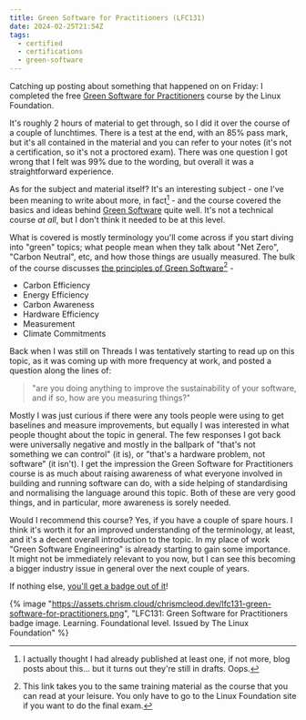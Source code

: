 ```yaml
---
title: Green Software for Practitioners (LFC131)
date: 2024-02-25T21:54Z
tags:
  - certified
  - certifications
  - green-software
---
```


Catching up posting about something that happened on on Friday: I completed the free [Green Software for Practitioners](https://training.linuxfoundation.org/training/green-software-for-practitioners-lfc131/) course by the Linux Foundation.

It's roughly 2 hours of material to get through, so I did it over the course of a couple of lunchtimes. There is a test at the end, with an 85% pass mark, but it's all contained in the material and you can refer to your notes (it's not a certification, so it's not a proctored exam). There was one question I got wrong that I felt was 99% due to the wording, but overall it was a straightforward experience.

As for the subject and material itself? It's an interesting subject - one I've been meaning to write about more, in fact[^1] - and the course covered the basics and ideas behind [Green Software](https://greensoftware.foundation/articles/what-is-green-software) quite well. It's not a technical course _at all_, but I don't think it needed to be at this level.

What is covered is mostly terminology you'll come across if you start diving into "green" topics; what people mean when they talk about "Net Zero", "Carbon Neutral", etc, and how those things are usually measured. The bulk of the course discusses [the principles of Green Software](https://learn.greensoftware.foundation/)[^2] -

- Carbon Efficiency
- Energy Efficiency
- Carbon Awareness
- Hardware Efficiency
- Measurement
- Climate Commitments

Back when I was still on Threads I was tentatively starting to read up on this topic, as it was coming up with more frequency at work, and posted a question along the lines of:

> "are you doing anything to improve the sustainability of your software, and if so, how are you measuring things?"

Mostly I was just curious if there were any tools people were using to get baselines and measure improvements, but equally I was interested in what people thought about the topic in general. The few responses I got back were universally negative and mostly in the ballpark of "that's not something we can control" (it is), or "that's a hardware problem, not software" (it isn't). I get the impression the Green Software for Practitioners course is as much about raising awareness of what everyone involved in building and running software can do, with a side helping of standardising and normalising the language around this topic. Both of these are very good things, and in particular, more awareness is sorely needed.

Would I recommend this course? Yes, if you have a couple of spare hours. I think it's worth it for an improved understanding of the terminology, at least, and it's a decent overall introduction to the topic. In my place of work "Green Software Engineering" is already starting to gain some importance. It might not be immediately relevant to you now, but I can see this becoming a bigger industry issue in general over the next couple of years.

If nothing else, [you'll get a badge out of it](https://www.credly.com/badges/246e081f-2c9e-4d94-b174-7b4692bbf0f6/public_url)!

{% image "https://assets.chrism.cloud/chrismcleod.dev/lfc131-green-software-for-practitioners.png", "LFC131: Green Software for Practitioners badge image. Learning. Foundational level. Issued by The Linux Foundation" %}

[^1]: I actually thought I had already published at least one, if not more, blog posts about this… but it turns out they're still in drafts. Oops.
[^2]: This link takes you to the same training material as the course that you can read at your leisure. You only have to go to the Linux Foundation site if you want to do the final exam.
